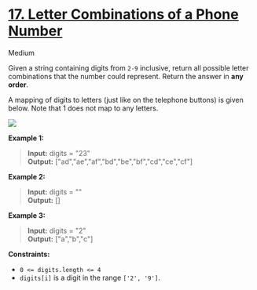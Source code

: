 # [17\. Letter Combinations of a Phone Number](https://leetcode.com/problems/letter-combinations-of-a-phone-number/)

Medium

Given a string containing digits from `2-9` inclusive, return all possible letter combinations that the number could represent. Return the answer in **any order**.

A mapping of digits to letters (just like on the telephone buttons) is given below. Note that 1 does not map to any letters.

![](https://assets.leetcode.com/uploads/2022/03/15/1200px-telephone-keypad2svg.png)

**Example 1:**

> **Input:** digits = "23"  
> **Output:** \["ad","ae","af","bd","be","bf","cd","ce","cf"\]

**Example 2:**

> **Input:** digits = ""  
> **Output:** \[\]

**Example 3:**

> **Input:** digits = "2"  
> **Output:** \["a","b","c"\]

**Constraints:**

- `0 <= digits.length <= 4`
- `digits[i]` is a digit in the range `['2', '9']`.
